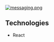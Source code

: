 [![messaging.png](https://i.postimg.cc/50wF8vv8/messaging.png)](https://messaging-app-ui.netlify.app/)

## Technologies
- React
